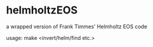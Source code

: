 # helmholtzEOS
a wrapped version of Frank Timmes' Helmholtz EOS code


usage:
make <invert/helm/find etc.>